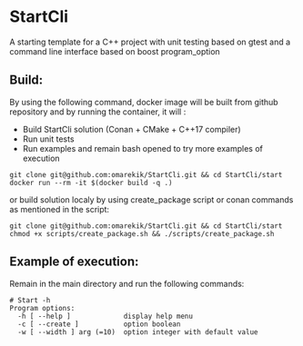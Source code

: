 # StartCli
A starting template for a C++ project with unit testing based on gtest and a command line interface based on boost program_option
## Build:
By using the following command, docker image will be built from github repository and by running the container, it will : 
 * Build StartCli solution (Conan + CMake + C++17 compiler)
 * Run unit tests
 * Run examples and remain  bash opened to try more examples of execution
```
git clone git@github.com:omarekik/StartCli.git && cd StartCli/start
docker run --rm -it $(docker build -q .)
```
or build solution localy by using create_package script or conan commands as mentioned in the script: 
```
git clone git@github.com:omarekik/StartCli.git && cd StartCli/start
chmod +x scripts/create_package.sh && ./scripts/create_package.sh
```
## Example of execution:
Remain in the main directory and run the following commands:
```console
# Start -h
Program options:
  -h [ --help ]             display help menu
  -c [ --create ]           option boolean
  -w [ --width ] arg (=10)  option integer with default value

```


